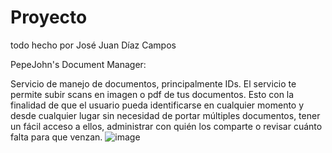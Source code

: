 # Proyecto
todo hecho por José Juan Díaz Campos

PepeJohn's Document Manager:

Servicio de manejo de documentos, principalmente IDs. El servicio te permite subir scans en imagen o pdf de tus documentos. Esto con la finalidad de que el usuario pueda identificarse en cualquier momento y desde cualquier lugar sin necesidad de portar múltiples documentos, tener un fácil acceso a ellos, administrar con quién los comparte o revisar cuánto falta para que venzan. 
![image](https://github.com/pepejohn123/proyecto-web-solo-xd/assets/105323522/f87ba13a-5662-47ba-8a06-bc31acdf128c)
